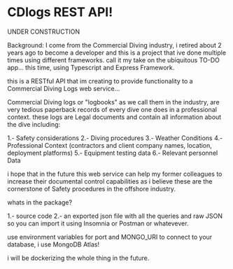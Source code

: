 # CDlogs REST API!
UNDER CONSTRUCTION

Background:
I come from the Commercial Diving industry, i retired about 2 years ago to become a developer and this is a project that ive done multiple times using different frameworks. call it my take on the ubiquitous TO-DO app... this time, using Typescript and Express Framework. 

this is a RESTful API that im creating to provide functionality to a Commercial Diving Logs web service... 

Commercial Diving logs or "logbooks" as we call them in the industry, are very tedious paperback records of every dive one does in a professional context. these logs are Legal documents and contain all information about the dive including:

1.- Safety considerations
2.- Diving procedures
3.- Weather Conditions
4.- Professional Context (contractors and client company names, location, deployment platforms)
5.- Equipment testing data
6.- Relevant personnel Data

i hope that in the future this web service can help my former colleagues to increase their documental control capabilities as i believe these are the cornerstone of Safety procedures in the offshore industry.

whats in the package?

1.- source code
2.- an exported json file with all the queries and raw JSON so you can import it using Insomnia or Postman or whatevever.

use environment variables for port and MONGO_URI to connect to your database, i use MongoDB Atlas! 

i will be dockerizing the whole thing in the future.

